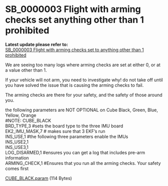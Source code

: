 # SB\_0000003 Flight with arming checks set anything other than 1 prohibited

**Latest update please refer to:**  
[SB\_0000003 Flight with arming checks set to anything other than 1 prohibited](https://discuss.cubepilot.org/t/sb-0000003-flight-with-arming-checks-set-to-anything-other-than-1-prohibited/857)

We are seeing too many logs where arming checks are set at either 0, or at a value other than 1.

If your vehicle will not arm, you need to investigate why! do not take off until you have solved the issue that is causing the arming checks to fail.

The arming checks are there for your safety, and the safety of those around you.

the following parameters are NOT OPTIONAL on Cube Black, Green, Blue, Yellow, Orange  
\#NOTE: CUBE\_BLACK  
BRD\_TYPE,3 \#sets the board type to the three IMU board  
EK2\_IMU\_MASK,7 \# makes sure that 3 EKF’s run  
INS\_USE,1 \#the following three parameters enable the IMUs  
INS\_USE2,1  
INS\_USE3,1  
LOG\_DISARMED,1 \#ensures you can get a log that includes pre-arm information  
ARMING\_CHECK,1 \#Ensures that you run all the arming checks. Your safety comes first

[CUBE\_BLACK.param](https://discuss.cubepilot.org/uploads/default/original/1X/a70e1ea4cd6ad8cf37436a06cb709a3308c8894a.param) \(114 Bytes\)

